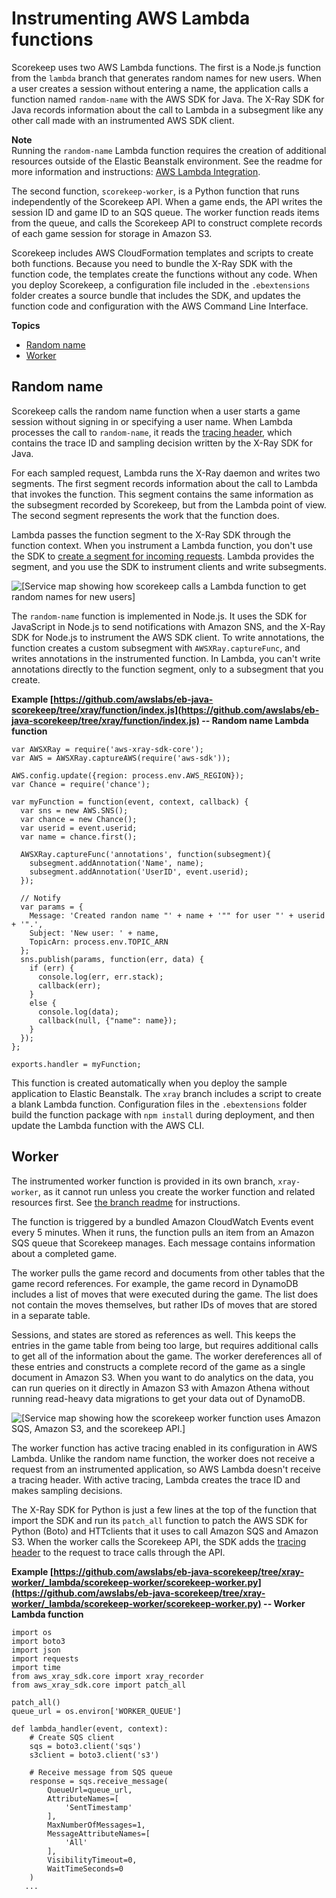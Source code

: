 # Instrumenting AWS Lambda functions<a name="scorekeep-lambda"></a>

Scorekeep uses two AWS Lambda functions\. The first is a Node\.js function from the `lambda` branch that generates random names for new users\. When a user creates a session without entering a name, the application calls a function named `random-name` with the AWS SDK for Java\. The X\-Ray SDK for Java records information about the call to Lambda in a subsegment like any other call made with an instrumented AWS SDK client\.

**Note**  
Running the `random-name` Lambda function requires the creation of additional resources outside of the Elastic Beanstalk environment\. See the readme for more information and instructions: [AWS Lambda Integration](https://github.com/awslabs/eb-java-scorekeep/tree/xray/README.md#aws-lambda-integration)\.

The second function, `scorekeep-worker`, is a Python function that runs independently of the Scorekeep API\. When a game ends, the API writes the session ID and game ID to an SQS queue\. The worker function reads items from the queue, and calls the Scorekeep API to construct complete records of each game session for storage in Amazon S3\.

Scorekeep includes AWS CloudFormation templates and scripts to create both functions\. Because you need to bundle the X\-Ray SDK with the function code, the templates create the functions without any code\. When you deploy Scorekeep, a configuration file included in the `.ebextensions` folder creates a source bundle that includes the SDK, and updates the function code and configuration with the AWS Command Line Interface\.

**Topics**
+ [Random name](#scorekeep-lambda-randomname)
+ [Worker](#scorekeep-lambda-worker)

## Random name<a name="scorekeep-lambda-randomname"></a>

Scorekeep calls the random name function when a user starts a game session without signing in or specifying a user name\. When Lambda processes the call to `random-name`, it reads the [tracing header](xray-concepts.md#xray-concepts-tracingheader), which contains the trace ID and sampling decision written by the X\-Ray SDK for Java\.

For each sampled request, Lambda runs the X\-Ray daemon and writes two segments\. The first segment records information about the call to Lambda that invokes the function\. This segment contains the same information as the subsegment recorded by Scorekeep, but from the Lambda point of view\. The second segment represents the work that the function does\.

Lambda passes the function segment to the X\-Ray SDK through the function context\. When you instrument a Lambda function, you don't use the SDK to [create a segment for incoming requests](xray-sdk-nodejs-middleware.md)\. Lambda provides the segment, and you use the SDK to instrument clients and write subsegments\.

![\[Service map showing how scorekeep calls a Lambda function to get random names for new users\]](http://docs.aws.amazon.com/xray/latest/devguide/images/scorekeep-servicemap-lambda-node.png)

The `random-name` function is implemented in Node\.js\. It uses the SDK for JavaScript in Node\.js to send notifications with Amazon SNS, and the X\-Ray SDK for Node\.js to instrument the AWS SDK client\. To write annotations, the function creates a custom subsegment with `AWSXRay.captureFunc`, and writes annotations in the instrumented function\. In Lambda, you can't write annotations directly to the function segment, only to a subsegment that you create\.

**Example [https://github.com/awslabs/eb-java-scorekeep/tree/xray/function/index.js](https://github.com/awslabs/eb-java-scorekeep/tree/xray/function/index.js) \-\- Random name Lambda function**  

```
var AWSXRay = require('aws-xray-sdk-core');
var AWS = AWSXRay.captureAWS(require('aws-sdk'));

AWS.config.update({region: process.env.AWS_REGION});
var Chance = require('chance');

var myFunction = function(event, context, callback) {
  var sns = new AWS.SNS();
  var chance = new Chance();
  var userid = event.userid;
  var name = chance.first();

  AWSXRay.captureFunc('annotations', function(subsegment){
    subsegment.addAnnotation('Name', name);
    subsegment.addAnnotation('UserID', event.userid);
  });

  // Notify
  var params = {
    Message: 'Created randon name "' + name + '"" for user "' + userid + '".',
    Subject: 'New user: ' + name,
    TopicArn: process.env.TOPIC_ARN
  };
  sns.publish(params, function(err, data) {
    if (err) {
      console.log(err, err.stack);
      callback(err);
    }
    else {
      console.log(data);
      callback(null, {"name": name});
    }
  });
};

exports.handler = myFunction;
```

This function is created automatically when you deploy the sample application to Elastic Beanstalk\. The `xray` branch includes a script to create a blank Lambda function\. Configuration files in the `.ebextensions` folder build the function package with `npm install` during deployment, and then update the Lambda function with the AWS CLI\.

## Worker<a name="scorekeep-lambda-worker"></a>

The instrumented worker function is provided in its own branch, `xray-worker`, as it cannot run unless you create the worker function and related resources first\. See [the branch readme](https://github.com/awslabs/eb-java-scorekeep/tree/xray-worker/README.md) for instructions\.

The function is triggered by a bundled Amazon CloudWatch Events event every 5 minutes\. When it runs, the function pulls an item from an Amazon SQS queue that Scorekeep manages\. Each message contains information about a completed game\.

The worker pulls the game record and documents from other tables that the game record references\. For example, the game record in DynamoDB includes a list of moves that were executed during the game\. The list does not contain the moves themselves, but rather IDs of moves that are stored in a separate table\.

Sessions, and states are stored as references as well\. This keeps the entries in the game table from being too large, but requires additional calls to get all of the information about the game\. The worker dereferences all of these entries and constructs a complete record of the game as a single document in Amazon S3\. When you want to do analytics on the data, you can run queries on it directly in Amazon S3 with Amazon Athena without running read\-heavy data migrations to get your data out of DynamoDB\.

![\[Service map showing how the scorekeep worker function uses Amazon SQS, Amazon S3, and the scorekeep API.\]](http://docs.aws.amazon.com/xray/latest/devguide/images/scorekeep-servicemap-lambdaworker-node.png)

The worker function has active tracing enabled in its configuration in AWS Lambda\. Unlike the random name function, the worker does not receive a request from an instrumented application, so AWS Lambda doesn't receive a tracing header\. With active tracing, Lambda creates the trace ID and makes sampling decisions\.

The X\-Ray SDK for Python is just a few lines at the top of the function that import the SDK and run its `patch_all` function to patch the AWS SDK for Python \(Boto\) and HTTclients that it uses to call Amazon SQS and Amazon S3\. When the worker calls the Scorekeep API, the SDK adds the [tracing header](xray-concepts.md#xray-concepts-tracingheader) to the request to trace calls through the API\.

**Example [https://github.com/awslabs/eb-java-scorekeep/tree/xray-worker/_lambda/scorekeep-worker/scorekeep-worker.py](https://github.com/awslabs/eb-java-scorekeep/tree/xray-worker/_lambda/scorekeep-worker/scorekeep-worker.py) \-\- Worker Lambda function**  

```
import os
import boto3
import json
import requests
import time
from aws_xray_sdk.core import xray_recorder
from aws_xray_sdk.core import patch_all

patch_all()
queue_url = os.environ['WORKER_QUEUE']

def lambda_handler(event, context):
    # Create SQS client
    sqs = boto3.client('sqs')
    s3client = boto3.client('s3')

    # Receive message from SQS queue
    response = sqs.receive_message(
        QueueUrl=queue_url,
        AttributeNames=[
            'SentTimestamp'
        ],
        MaxNumberOfMessages=1,
        MessageAttributeNames=[
            'All'
        ],
        VisibilityTimeout=0,
        WaitTimeSeconds=0
    )
   ...
```